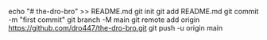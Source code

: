    echo "# the-dro-bro" >> README.md
git init
git add README.md
git commit -m "first commit"
git branch -M main
git remote add origin https://github.com/dro447/the-dro-bro.git
git push -u origin main
